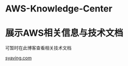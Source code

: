# AWS-Knowledge-Center

# 展示AWS相关信息与技术文档

可暂时在此博客查看相关技术文档

[syaving.com](https://www.cnblogs.com/syaving/p/8649729.html/)




